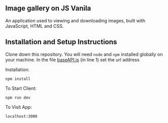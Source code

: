 ## Image gallery on JS Vanila

An application used to viewing and downloading images, built with JavaScript, HTML and CSS.

## Installation and Setup Instructions

Clone down this repository. You will need `node` and `npm` installed globally on your machine.  In the file [baseAPI.js](https://github.com/PiterPoker/ImageGalleryJS/blob/main/src/api/baseAPI.js) (in line 1) set the url address 

Installation:

`npm install`   

To Start Client:

`npm run dev`  

To Visit App:

`localhost:3000`  
